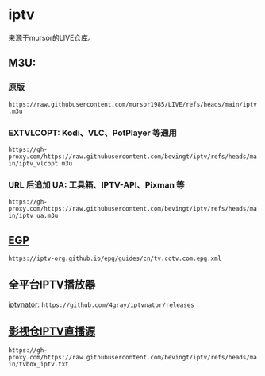 # iptv

来源于mursor的LIVE仓库。


## M3U:
### 原版
`https://raw.githubusercontent.com/mursor1985/LIVE/refs/heads/main/iptv.m3u`
### EXTVLCOPT: Kodi、VLC、PotPlayer 等通用
`https://gh-proxy.com/https://raw.githubusercontent.com/bevingt/iptv/refs/heads/main/iptv_vlcopt.m3u`
### URL 后追加 UA: 工具箱、IPTV-API、Pixman 等
`https://gh-proxy.com/https://raw.githubusercontent.com/bevingt/iptv/refs/heads/main/iptv_ua.m3u`

## [EGP](https://iptv-org.github.io/epg/guides/cn/tv.cctv.com.epg.xml)
`https://iptv-org.github.io/epg/guides/cn/tv.cctv.com.epg.xml`

## 全平台IPTV播放器
[iptvnator](https://github.com/4gray/iptvnator/releases):
`https://github.com/4gray/iptvnator/releases`

## [影视仓IPTV直播源](https://gh-proxy.com/https://raw.githubusercontent.com/bevingt/iptv/refs/heads/main/tvbox_iptv.txt)
`https://gh-proxy.com/https://raw.githubusercontent.com/bevingt/iptv/refs/heads/main/tvbox_iptv.txt`
